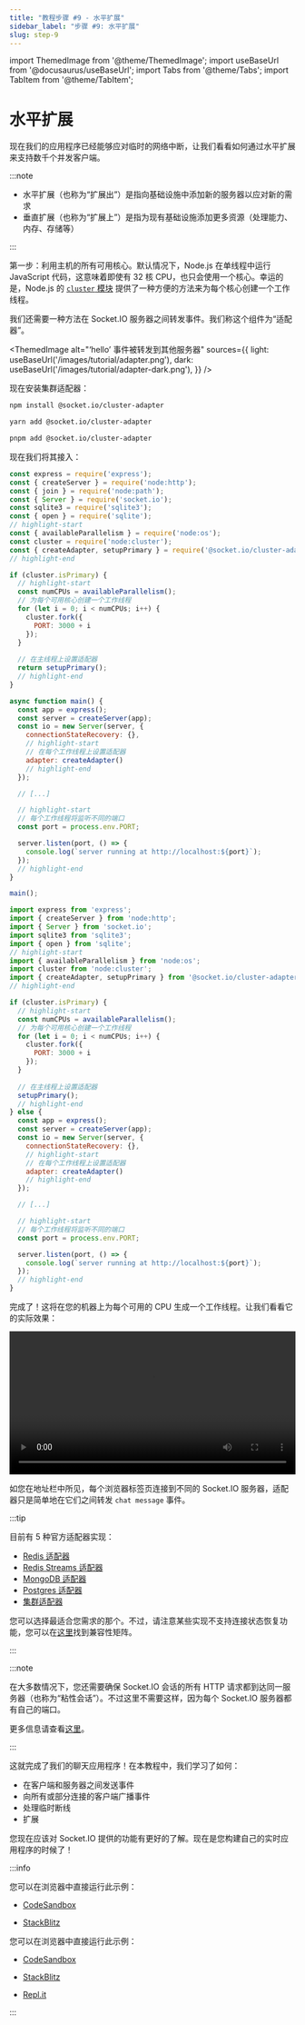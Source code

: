 ```yaml
---
title: "教程步骤 #9 - 水平扩展"
sidebar_label: "步骤 #9: 水平扩展"
slug: step-9
---
```


import ThemedImage from '@theme/ThemedImage';
import useBaseUrl from '@docusaurus/useBaseUrl';
import Tabs from '@theme/Tabs';
import TabItem from '@theme/TabItem';

# 水平扩展

现在我们的应用程序已经能够应对临时的网络中断，让我们看看如何通过水平扩展来支持数千个并发客户端。

:::note

- 水平扩展（也称为“扩展出”）是指向基础设施中添加新的服务器以应对新的需求
- 垂直扩展（也称为“扩展上”）是指为现有基础设施添加更多资源（处理能力、内存、存储等）

:::

第一步：利用主机的所有可用核心。默认情况下，Node.js 在单线程中运行 JavaScript 代码，这意味着即使有 32 核 CPU，也只会使用一个核心。幸运的是，Node.js 的 [`cluster` 模块](https://nodejs.org/api/cluster.html#cluster) 提供了一种方便的方法来为每个核心创建一个工作线程。

我们还需要一种方法在 Socket.IO 服务器之间转发事件。我们称这个组件为“适配器”。

<ThemedImage
  alt="‘hello’ 事件被转发到其他服务器"
  sources={{
    light: useBaseUrl('/images/tutorial/adapter.png'),
    dark: useBaseUrl('/images/tutorial/adapter-dark.png'),
  }}
/>

现在安装集群适配器：

<Tabs groupId="pm">
  <TabItem value="npm" label="NPM" default>

```sh
npm install @socket.io/cluster-adapter
```

  </TabItem>
  <TabItem value="yarn" label="Yarn">

```sh
yarn add @socket.io/cluster-adapter
```

  </TabItem>
  <TabItem value="pnpm" label="pnpm">

```sh
pnpm add @socket.io/cluster-adapter
```

  </TabItem>
</Tabs>

现在我们将其接入：

<Tabs groupId="lang">
  <TabItem value="cjs" label="CommonJS" default>

```js title="index.js"
const express = require('express');
const { createServer } = require('node:http');
const { join } = require('node:path');
const { Server } = require('socket.io');
const sqlite3 = require('sqlite3');
const { open } = require('sqlite');
// highlight-start
const { availableParallelism } = require('node:os');
const cluster = require('node:cluster');
const { createAdapter, setupPrimary } = require('@socket.io/cluster-adapter');
// highlight-end

if (cluster.isPrimary) {
  // highlight-start
  const numCPUs = availableParallelism();
  // 为每个可用核心创建一个工作线程
  for (let i = 0; i < numCPUs; i++) {
    cluster.fork({
      PORT: 3000 + i
    });
  }
  
  // 在主线程上设置适配器
  return setupPrimary();
  // highlight-end
}

async function main() {
  const app = express();
  const server = createServer(app);
  const io = new Server(server, {
    connectionStateRecovery: {},
    // highlight-start
    // 在每个工作线程上设置适配器
    adapter: createAdapter()
    // highlight-end
  });

  // [...]

  // highlight-start
  // 每个工作线程将监听不同的端口
  const port = process.env.PORT;

  server.listen(port, () => {
    console.log(`server running at http://localhost:${port}`);
  });
  // highlight-end
}

main();
```

  </TabItem>
  <TabItem value="mjs" label="ES modules">

```js title="index.js"
import express from 'express';
import { createServer } from 'node:http';
import { Server } from 'socket.io';
import sqlite3 from 'sqlite3';
import { open } from 'sqlite';
// highlight-start
import { availableParallelism } from 'node:os';
import cluster from 'node:cluster';
import { createAdapter, setupPrimary } from '@socket.io/cluster-adapter';
// highlight-end

if (cluster.isPrimary) {
  // highlight-start
  const numCPUs = availableParallelism();
  // 为每个可用核心创建一个工作线程
  for (let i = 0; i < numCPUs; i++) {
    cluster.fork({
      PORT: 3000 + i
    });
  }
  
  // 在主线程上设置适配器
  setupPrimary();
  // highlight-end
} else {
  const app = express();
  const server = createServer(app);
  const io = new Server(server, {
    connectionStateRecovery: {},
    // highlight-start
    // 在每个工作线程上设置适配器
    adapter: createAdapter()
    // highlight-end
  });

  // [...]

  // highlight-start
  // 每个工作线程将监听不同的端口
  const port = process.env.PORT;

  server.listen(port, () => {
    console.log(`server running at http://localhost:${port}`);
  });
  // highlight-end
}
```

  </TabItem>
</Tabs>

完成了！这将在您的机器上为每个可用的 CPU 生成一个工作线程。让我们看看它的实际效果：

<video controls width="100%"><source src="/videos/tutorial/scaling-up.mp4" /></video>

如您在地址栏中所见，每个浏览器标签页连接到不同的 Socket.IO 服务器，适配器只是简单地在它们之间转发 `chat message` 事件。

:::tip

目前有 5 种官方适配器实现：

- [Redis 适配器](../categories/05-Adapters/adapter-redis.md)
- [Redis Streams 适配器](../categories/05-Adapters/adapter-redis-streams.md)
- [MongoDB 适配器](../categories/05-Adapters/adapter-mongo.md)
- [Postgres 适配器](../categories/05-Adapters/adapter-postgres.md)
- [集群适配器](../categories/05-Adapters/adapter-cluster.md)

您可以选择最适合您需求的那个。不过，请注意某些实现不支持连接状态恢复功能，您可以在[这里](../categories/01-Documentation/connection-state-recovery.md#compatibility-with-existing-adapters)找到兼容性矩阵。

:::

:::note

在大多数情况下，您还需要确保 Socket.IO 会话的所有 HTTP 请求都到达同一服务器（也称为“粘性会话”）。不过这里不需要这样，因为每个 Socket.IO 服务器都有自己的端口。

更多信息请查看[这里](../categories/02-Server/using-multiple-nodes.md)。

:::

这就完成了我们的聊天应用程序！在本教程中，我们学习了如何：

- 在客户端和服务器之间发送事件
- 向所有或部分连接的客户端广播事件
- 处理临时断线
- 扩展

您现在应该对 Socket.IO 提供的功能有更好的了解。现在是您构建自己的实时应用程序的时候了！

:::info

<Tabs groupId="lang">
  <TabItem value="cjs" label="CommonJS" default attributes={{ className: 'display-none' }}>

您可以在浏览器中直接运行此示例：

- [CodeSandbox](https://codesandbox.io/p/sandbox/github/socketio/chat-example/tree/cjs/step9?file=index.js)
- [StackBlitz](https://stackblitz.com/github/socketio/chat-example/tree/cjs/step9?file=index.js)


  </TabItem>
  <TabItem value="mjs" label="ES modules" attributes={{ className: 'display-none' }}>

您可以在浏览器中直接运行此示例：

- [CodeSandbox](https://codesandbox.io/p/sandbox/github/socketio/chat-example/tree/esm/step9?file=index.js)
- [StackBlitz](https://stackblitz.com/github/socketio/chat-example/tree/esm/step9?file=index.js)
- [Repl.it](https://replit.com/github/socketio/chat-example)


  </TabItem>
</Tabs>

:::